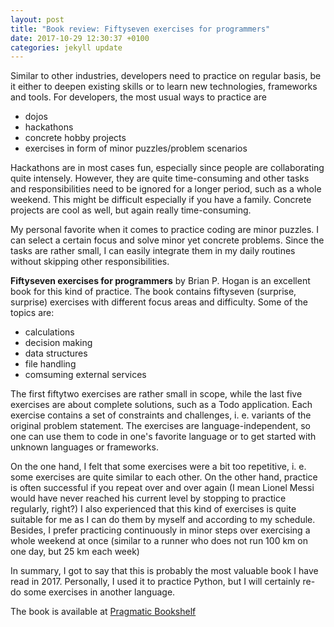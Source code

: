 ```yaml
---
layout: post
title: "Book review: Fiftyseven exercises for programmers"
date: 2017-10-29 12:30:37 +0100
categories: jekyll update
---
```

Similar to other industries, developers need to practice on regular basis, be it either to deepen existing skills or to learn new technologies, frameworks and tools.
For developers, the most usual ways to practice are

* dojos
* hackathons
* concrete hobby projects 
* exercises in form of minor puzzles/problem scenarios

Hackathons are in most cases fun, especially since people are collaborating quite intensely. However, they are quite time-consuming and other tasks and responsibilities need to be ignored for a longer period, such as a whole weekend. This might be difficult especially if you have a family.
Concrete projects are cool as well, but again really time-consuming.

My personal favorite when it comes to practice coding are minor puzzles. I can select a certain focus and solve minor yet concrete problems. Since the tasks are rather small, I can easily integrate them in my daily routines without skipping other responsibilities.

__Fiftyseven exercises for programmers__ by Brian P. Hogan is an excellent book for this kind of practice. The book contains fiftyseven (surprise, surprise) exercises with different focus areas and difficulty.
Some of the topics are:

* calculations
* decision making
* data structures
* file handling
* comsuming external services

The first fiftytwo exercises are rather small in scope, while the last five exercises are about complete solutions, such as a Todo application.
Each exercise contains a set of constraints and challenges, i. e. variants of the original problem statement. 
The exercises are language-independent, so one can use them to code in one's favorite language or to get started with unknown languages or frameworks.

On the one hand, I felt that some exercises were a bit too repetitive, i. e. some exercises are quite similar to each other. On the other hand, practice is often successful if you repeat over and over again (I mean Lionel Messi would have never reached his current level by stopping to practice regularly, right?) 
I also experienced that this kind of exercises is quite suitable for me as I can do them by myself and according to my schedule. Besides, I prefer practicing continuously in minor steps over exercising a whole weekend at once (similar to a runner who does not run 100 km on one day, but 25 km each week)

In summary, I got to say that this is probably the most valuable book I have read in 2017. Personally, I used it to practice Python, but I will certainly re-do some exercises in another language.
 
The book is available at [Pragmatic Bookshelf](https://pragprog.com/book/bhwb/exercises-for-programmers)
